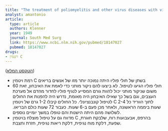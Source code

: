 ```yaml
---
title: "The treatment of poliomyelitis and other virus diseases with vitamin C"
analyst: amantonio
article:
  type: article
  authors: Klenner
  year: 1949
  journal: South Med Surg
  link: https://www.ncbi.nlm.nih.gov/pubmed/18147027
  pubmed: 18147027
drugs:
- ויטמין C
---
```


 ([הטקסט המלא](https://www.seanet.com/~alexs/ascorbate/194x/klenner-fr-southern_med_surg-1949-v111-n7-p209.htm))
- רמת ויטמין C בשתן של חולי פוליו היתה נמוכה יותר מזו של אנשים בריאים
- 60 חולי פוליו הגיעו לטיפול. לא ביצעו להם ניקור מותני כדי לאמת את האיבחון, זאת משום שניקור מותני יכול להוות גורם המסייע לנגיף פוליו לחדור מהדם אל מערכת העצבים, וגם בשל כך שאילו האיבחון היה מאומת, נדרש היה להפנות את החולים לטיפול קונבנציונלי.
כל החולים קיבלו 1-2 גרם של ויטמין C לתוך הווריד כל 2-4 שעות ביממה הראשונה, ולאחר מכן פעם ב-6 שעות. כעבור 72 שעות כולם הבריאו. לשלושה מהם היתה הישנות והם טופלו במשך יומיים נוספים.
- מדווח גם על טיפול מוצלח בויטמין C בהרפס, אבעבועות רוח, שלבקת חוגרת, שפעת, דלקת מוח נגיפית, דלקת ריאות נגיפית, חזרת וחצבת.
